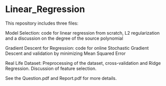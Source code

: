 # Linear_Regression
This repository includes three files:

Model Selection: code for linear regression from scratch, L2 regularization and a discussion on the degree of the source polynomial

Gradient Descent for Regression: code for online Stochastic Gradient Descent and validation by minimizing Mean Squared Error

Real Life Dataset: Preprocessing of the dataset, cross-validation and Ridge Regression. Discussion of feature selection.

See the Question.pdf and Report.pdf for more details.
